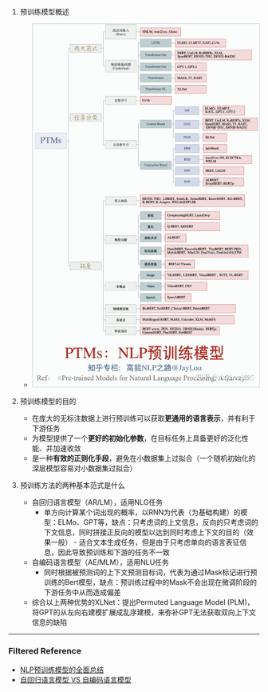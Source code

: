 1. 预训练模型概述
    - ![1](pics/PTMs.jpg)
    
2. 预训练模型的目的
    - 在庞大的无标注数据上进行预训练可以获取**更通用的语言表示**，并有利于下游任务
    - 为模型提供了一个**更好的初始化参数**，在目标任务上具备更好的泛化性能、并加速收敛
    - 是一种**有效的正则化手段**，避免在小数据集上过拟合（一个随机初始化的深层模型容易对小数据集过拟合）
    
4. 预训练方法的两种基本范式是什么
    - 自回归语言模型（AR/LM），适用NLG任务
        - 单方向计算某个词出现的概率，以RNN为代表（为基础构建）的模型：ELMo、GPT等，缺点：只考虑词的上文信息，反向的只考虑词的下文信息，同时拼接正反向的模型以达到同时考虑上下文的目的（效果一般）     - 适合文本生成任务，但是由于只考虑单向的语言表征信息，因此导致预训练和下游的任务不一致
    - 自编码语言模型（AE/MLM），适用NLU任务
        - 同时根据被预测词的上下文预测目标词，代表为通过Mask标记进行预训练的Bert模型，缺点：预训练过程中的Mask不会出现在微调阶段的下游任务中从而造成偏差 
    - 综合以上两种优势的XLNet：提出Permuted Language Model (PLM)，将GPT的从左向右建模扩展成乱序建模，来弥补GPT无法获取双向上下文信息的缺陷

---
### Filtered Reference
- [NLP预训练模型的全面总结](https://zhuanlan.zhihu.com/p/115014536)
- [自回归语言模型 VS 自编码语言模型](https://zhuanlan.zhihu.com/p/163455527)